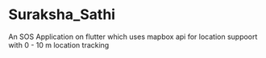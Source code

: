 # Suraksha_Sathi
An SOS Application on flutter which uses mapbox api for location suppoort with 0 - 10 m location tracking 
